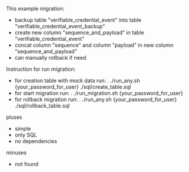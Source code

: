 This example migration:

- backup table "verifiable_credential_event" into table "verifiable_credential_event_backup"
- create new column "sequence_and_payload" in table "verifiable_credential_event"
- concat column "sequence" and column "payload" in new column "sequence_and_payload"
- can manually rollback if need

Instruction for run migration:

- for creation table with mock data run: . ./run_any.sh {your_password_for_user} ./sql/create_table.sql
- for start migration run: . ./run_migration.sh {your_password_for_user}
- for rollback migration run: . ./run_any.sh {your_password_for_user} ./sql/rollback_table.sql

pluses

- simple
- only SQL
- no dependencies

minuses

- not found

